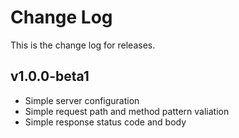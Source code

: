 # Change Log
This is the change log for releases.

## v1.0.0-beta1
*  Simple server configuration
*  Simple request path and method pattern valiation
*  Simple response status code and body
